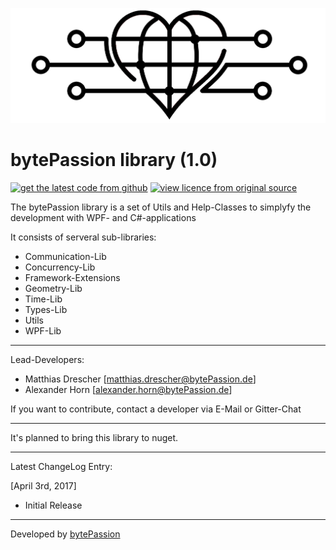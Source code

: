 ![bytePassion_Logo](/bytePassionLogo.png)

# bytePassion library (1.0)

[![get the latest code from github](https://img.shields.io/badge/code-on%20github-lightgrey.svg)](https://github.com/bytePassion/bytePassion.Library.git)
[![view licence from original source](https://img.shields.io/badge/licence-Apache%202.0-orange.svg)](http://www.apache.org/licenses/LICENSE-2.0)

The bytePassion library is a set of Utils and Help-Classes to simplyfy the development with WPF- and C#-applications

It consists of serveral sub-libraries:
 - Communication-Lib
 - Concurrency-Lib 
 - Framework-Extensions
 - Geometry-Lib
 - Time-Lib
 - Types-Lib
 - Utils
 - WPF-Lib

---

Lead-Developers:
- Matthias Drescher [[matthias.drescher@bytePassion.de](matthias.drescher@bytePassion.de)]
- Alexander Horn [[alexander.horn@bytePassion.de](alexander.horn@bytePassion.de)]

If you want to contribute, contact a developer via E-Mail or Gitter-Chat

---

It's planned to bring this library to nuget.

---

Latest ChangeLog Entry:

[April 3rd, 2017]
 - Initial Release

---

Developed by [bytePassion](http://www.bytePassion.de)